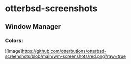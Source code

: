 # otterbsd-screenshots

## Window Manager

### Colors:

![image]https://github.com/otterbutions/otterbsd-screenshots/blob/main/wm-screenshots/red.png?raw=true
